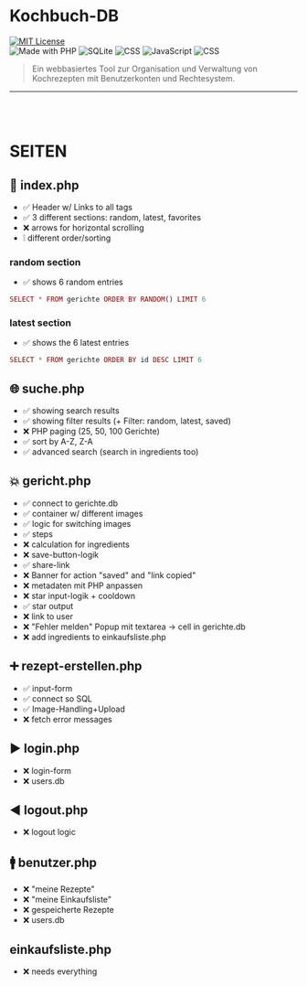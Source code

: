# Kochbuch-DB

[![MIT License](https://img.shields.io/badge/license-MIT-green.svg)](LICENSE)<br>
![Made with PHP](https://img.shields.io/badge/PHP-8.x-blue)
![SQLite](https://img.shields.io/badge/Database-SQLite-lightgrey)
![CSS](https://img.shields.io/badge/Style-CSS-blueviolet)
![JavaScript](https://img.shields.io/badge/Frontend-JavaScript-yellow)
![CSS](https://img.shields.io/badge/Frontend-HTML-orange)

> Ein webbasiertes Tool zur Organisation und Verwaltung von Kochrezepten mit Benutzerkonten und Rechtesystem.

---
<br><br>

# SEITEN
## 🎯 index.php
 - ✅ Header w/ Links to all tags
 - ✅ 3 different sections: random, latest, favorites
 - ❌ arrows for horizontal scrolling
 - ❕ different order/sorting 
 ### random section
 - ✅ shows 6 random entries
 ```php
 SELECT * FROM gerichte ORDER BY RANDOM() LIMIT 6
 ```
 ### latest section
 - ✅ shows the 6 latest entries
 ```php
 SELECT * FROM gerichte ORDER BY id DESC LIMIT 6
 ```

## 🌐 suche.php
 - ✅ showing search results
 - ✅ showing filter results (+ Filter: random, latest, saved)
 - ❌ PHP paging (25, 50, 100 Gerichte)
 - ✅ sort by A-Z, Z-A
 - ✅ advanced search (search in ingredients too)

## 💥 gericht.php
 - ✅ connect to gerichte.db
 - ✅ container w/ different images
 - ✅ logic for switching images 
 - ✅ steps
 - ❌ calculation for ingredients
 - ❌ save-button-logik
 - ✅ share-link
 - ❌ Banner for action "saved" and "link copied" 
 - ❌ metadaten mit PHP anpassen
 - ❌ star input-logik + cooldown
 - ✅ star output
 - ❌ link to user
 - ❌ "Fehler melden" Popup mit textarea → cell in gerichte.db
 - ❌ add ingredients to einkaufsliste.php

## ➕ rezept-erstellen.php
 - ✅ input-form
 - ✅ connect so SQL
 - ✅ Image-Handling+Upload
 - ❌ fetch error messages

## ▶ login.php
 - ❌ login-form
 - ❌ users.db

## ◀ logout.php
 - ❌ logout logic

## 🚹 benutzer.php
 - ❌ "meine Rezepte"
 - ❌ "meine Einkaufsliste"
 - ❌ gespeicherte Rezepte
 - ❌ users.db

## einkaufsliste.php
 - ❌ needs everything
